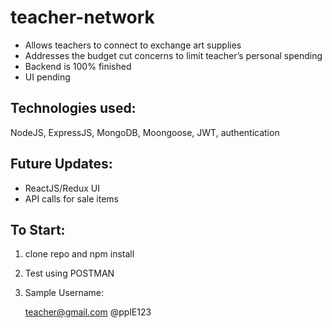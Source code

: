 # teacher-network

- Allows teachers to connect to exchange art supplies 
- Addresses the budget cut concerns to limit teacher’s personal spending
- Backend is 100% finished
- UI pending

## Technologies used:

NodeJS, ExpressJS, MongoDB, Moongoose, JWT, authentication

## Future Updates:

- ReactJS/Redux UI
- API calls for sale items

## To Start:

1. clone repo and npm install
2. Test using POSTMAN
3. Sample Username:

   teacher@gmail.com 
   @pplE123
